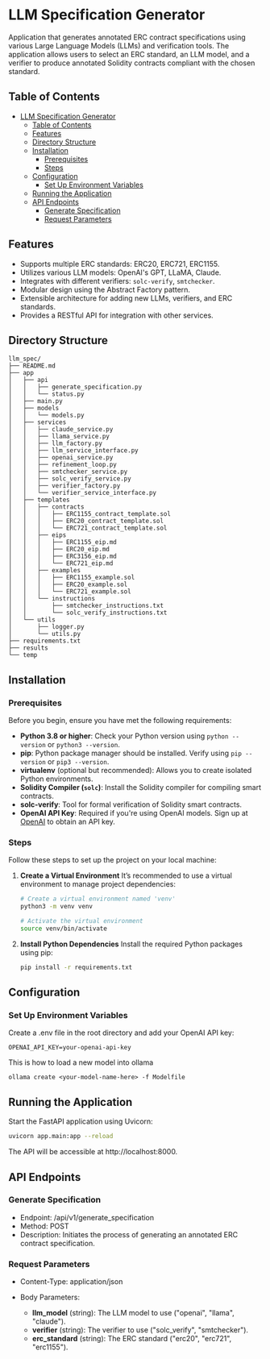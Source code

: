 # LLM Specification Generator

Application that generates annotated ERC contract specifications using various Large Language Models (LLMs) and verification tools. The application allows users to select an ERC standard, an LLM model, and a verifier to produce annotated Solidity contracts compliant with the chosen standard.

## Table of Contents

- [LLM Specification Generator](#llm-specification-generator)
  - [Table of Contents](#table-of-contents)
  - [Features](#features)
  - [Directory Structure](#directory-structure)
  - [Installation](#installation)
    - [Prerequisites](#prerequisites)
    - [Steps](#steps)
  - [Configuration](#configuration)
    - [Set Up Environment Variables](#set-up-environment-variables)
  - [Running the Application](#running-the-application)
  - [API Endpoints](#api-endpoints)
    - [Generate Specification](#generate-specification)
    - [Request Parameters](#request-parameters)

## Features

- Supports multiple ERC standards: ERC20, ERC721, ERC1155.
- Utilizes various LLM models: OpenAI's GPT, LLaMA, Claude.
- Integrates with different verifiers: `solc-verify`, `smtchecker`.
- Modular design using the Abstract Factory pattern.
- Extensible architecture for adding new LLMs, verifiers, and ERC standards.
- Provides a RESTful API for integration with other services.

## Directory Structure

```plaintext
llm_spec/
├── README.md
├── app
│   ├── api
│   │   ├── generate_specification.py
│   │   └── status.py
│   ├── main.py
│   ├── models
│   │   └── models.py
│   ├── services
│   │   ├── claude_service.py
│   │   ├── llama_service.py
│   │   ├── llm_factory.py
│   │   ├── llm_service_interface.py
│   │   ├── openai_service.py
│   │   ├── refinement_loop.py
│   │   ├── smtchecker_service.py
│   │   ├── solc_verify_service.py
│   │   ├── verifier_factory.py
│   │   └── verifier_service_interface.py
│   ├── templates
│   │   ├── contracts
│   │   │   ├── ERC1155_contract_template.sol
│   │   │   ├── ERC20_contract_template.sol
│   │   │   └── ERC721_contract_template.sol
│   │   ├── eips
│   │   │   ├── ERC1155_eip.md
│   │   │   ├── ERC20_eip.md
│   │   │   ├── ERC3156_eip.md
│   │   │   └── ERC721_eip.md
│   │   ├── examples
│   │   │   ├── ERC1155_example.sol
│   │   │   ├── ERC20_example.sol
│   │   │   └── ERC721_example.sol
│   │   └── instructions
│   │       ├── smtchecker_instructions.txt
│   │       └── solc_verify_instructions.txt
│   └── utils
│       ├── logger.py
│       └── utils.py
├── requirements.txt
├── results
└── temp
```

## Installation

### Prerequisites

Before you begin, ensure you have met the following requirements:

- **Python 3.8 or higher**: Check your Python version using `python --version` or `python3 --version`.
- **pip**: Python package manager should be installed. Verify using `pip --version` or `pip3 --version`.
- **virtualenv** (optional but recommended): Allows you to create isolated Python environments.
- **Solidity Compiler (`solc`)**: Install the Solidity compiler for compiling smart contracts.
- **solc-verify**: Tool for formal verification of Solidity smart contracts.
- **OpenAI API Key**: Required if you're using OpenAI models. Sign up at [OpenAI](https://openai.com/) to obtain an API key.

### Steps

Follow these steps to set up the project on your local machine:

1. **Create a Virtual Environment**
    It’s recommended to use a virtual environment to manage project dependencies:
    ```bash
    # Create a virtual environment named 'venv'
    python3 -m venv venv

    # Activate the virtual environment
    source venv/bin/activate
    ```
2. **Install Python Dependencies**
    Install the required Python packages using pip:
    ```bash
    pip install -r requirements.txt
    ```

## Configuration

### Set Up Environment Variables
Create a .env file in the root directory and add your OpenAI API key:

```
OPENAI_API_KEY=your-openai-api-key
```

This is how to load a new model into ollama

```
ollama create <your-model-name-here> -f Modelfile
```

## Running the Application

Start the FastAPI application using Uvicorn:

```bash
uvicorn app.main:app --reload
```

The API will be accessible at http://localhost:8000.

## API Endpoints

### Generate Specification

- Endpoint: /api/v1/generate_specification
- Method: POST
- Description: Initiates the process of generating an annotated ERC contract specification.

### Request Parameters

- Content-Type: application/json
- Body Parameters:

  - **llm_model** (string): The LLM model to use ("openai", "llama", "claude").
  - **verifier** (string): The verifier to use ("solc_verify", "smtchecker").
  - **erc_standard** (string): The ERC standard ("erc20", "erc721", "erc1155").
